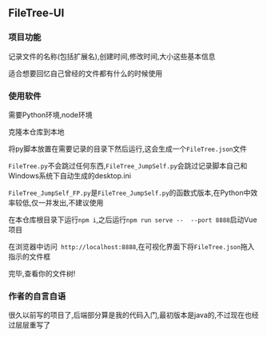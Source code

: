 ## FileTree-UI

### 项目功能
记录文件的名称(包括扩展名),创建时间,修改时间,大小这些基本信息

适合想要回忆自己曾经的文件都有什么的时候使用

### 使用软件
需要Python环境,node环境

克隆本仓库到本地

将py脚本放置在需要记录的目录下然后运行,这会生成一个`FileTree.json`文件

`FileTree.py`不会跳过任何东西,`FileTree_JumpSelf.py`会跳过记录脚本自己和Windows系统下自动生成的desktop.ini

`FileTree_JumpSelf_FP.py`是`FileTree_JumpSelf.py`的函数式版本,在Python中效率较低,仅一并发出,不建议使用

在本仓库根目录下运行`npm i`,之后运行`npm run serve --  --port 8888`启动Vue项目

在浏览器中访问` http://localhost:8888`,在可视化界面下将`FileTree.json`拖入指示的文件框

完毕,查看你的文件树!

### 作者的自言自语
很久以前写的项目了,后端部分算是我的代码入门,最初版本是java的,不过现在也经过层层重写了